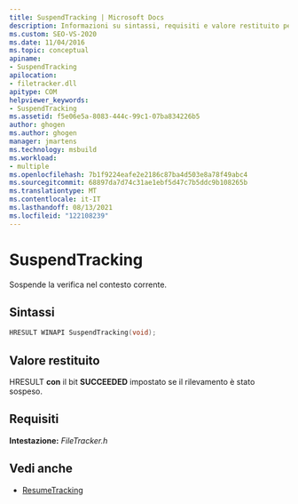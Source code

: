 ```yaml
---
title: SuspendTracking | Microsoft Docs
description: Informazioni su sintassi, requisiti e valore restituito per MSBuild SuspendTracking, che sospende il rilevamento nel contesto corrente.
ms.custom: SEO-VS-2020
ms.date: 11/04/2016
ms.topic: conceptual
apiname:
- SuspendTracking
apilocation:
- filetracker.dll
apitype: COM
helpviewer_keywords:
- SuspendTracking
ms.assetid: f5e06e5a-8083-444c-99c1-07ba834226b5
author: ghogen
ms.author: ghogen
manager: jmartens
ms.technology: msbuild
ms.workload:
- multiple
ms.openlocfilehash: 7b1f9224eafe2e2186c87ba4d503e8a78f49abc4
ms.sourcegitcommit: 68897da7d74c31ae1ebf5d47c7b5ddc9b108265b
ms.translationtype: MT
ms.contentlocale: it-IT
ms.lasthandoff: 08/13/2021
ms.locfileid: "122108239"
---
```

# <a name="suspendtracking"></a>SuspendTracking

Sospende la verifica nel contesto corrente.

## <a name="syntax"></a>Sintassi

```cpp
HRESULT WINAPI SuspendTracking(void);
```

## <a name="return-value"></a>Valore restituito

 HRESULT **con** il bit **SUCCEEDED** impostato se il rilevamento è stato sospeso.

## <a name="requirements"></a>Requisiti

 **Intestazione:** *FileTracker.h*

## <a name="see-also"></a>Vedi anche

- [ResumeTracking](../msbuild/resumetracking.md)